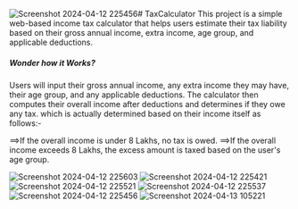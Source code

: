 ![Screenshot 2024-04-12 225456](https://github.com/25NIKITA/TaxCalculator/assets/113427756/471043ed-01ee-452b-b59f-53c38d53e5a7)# TaxCalculator
This project is a simple web-based income tax calculator that helps users estimate their tax liability based on their gross annual income, extra income, age group, and applicable deductions.

##### Wonder how it Works? #####

Users  will input their gross annual income, any extra income they may have, their age group, and any applicable deductions. The calculator then computes their overall income after deductions and determines if they owe any tax.
which is actually determined based on their income itself as follows:-

==>If the overall income is under 8 Lakhs, no tax is owed.
==>If the overall income exceeds 8 Lakhs, the excess amount is taxed based on the user's age group.

![Screenshot 2024-04-12 225603](https://github.com/25NIKITA/TaxCalculator/assets/113427756/f7e121de-cee0-4a4c-9574-41668defe27a)
![Screenshot 2024-04-12 225421](https://github.com/25NIKITA/TaxCalculator/assets/113427756/2b57fdb1-a051-4412-825c-9fd222f262f6)
![Screenshot 2024-04-12 225521](https://github.com/25NIKITA/TaxCalculator/assets/113427756/61765adb-3456-406f-ad76-433ff4c43437)
![Screenshot 2024-04-12 225537](https://github.com/25NIKITA/TaxCalculator/assets/113427756/4702586c-5cd9-4720-9620-bdc5f5af55e0)
![Screenshot 2024-04-12 225456](https://github.com/25NIKITA/TaxCalculator/assets/113427756/9aa90651-2f4f-44a0-ad67-16ae0a865e89)
![Screenshot 2024-04-13 105221](https://github.com/25NIKITA/TaxCalculator/assets/113427756/67a5baee-2dfc-4609-9303-ff436b72321f)




